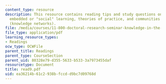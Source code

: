 ```yaml
---
content_type: resource
description: This resource contains reading tips and study questions on action learning,
  embedded or "social" learning, theories of practice, and communities of practice
  (knowledge networks).
file: /media/courses/11-800-doctoral-research-seminar-knowledge-in-the-public-arena-spring-2007/ea36214b61c2938bfccdd9bc7d09768d_read9.pdf
file_type: application/pdf
learning_resource_types:
- Readings
ocw_type: OCWFile
parent_title: Readings
parent_type: CourseSection
parent_uid: 80328e79-d355-5633-b533-3a7973455daf
resourcetype: Document
title: read9.pdf
uid: ea36214b-61c2-938b-fccd-d9bc7d09768d
---
```

